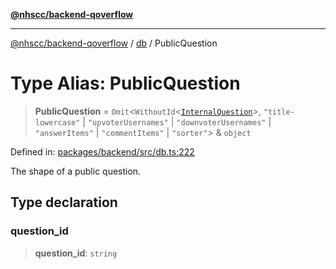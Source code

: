 [**@nhscc/backend-qoverflow**](../../README.md)

***

[@nhscc/backend-qoverflow](../../README.md) / [db](../README.md) / PublicQuestion

# Type Alias: PublicQuestion

> **PublicQuestion** = `Omit`\<`WithoutId`\<[`InternalQuestion`](InternalQuestion.md)\>, `"title-lowercase"` \| `"upvoterUsernames"` \| `"downvoterUsernames"` \| `"answerItems"` \| `"commentItems"` \| `"sorter"`\> & `object`

Defined in: [packages/backend/src/db.ts:222](https://github.com/nhscc/qoverflow.api.hscc.bdpa.org/blob/f5ce596891ef5639d9d2800df6d35c0e862108c3/packages/backend/src/db.ts#L222)

The shape of a public question.

## Type declaration

### question\_id

> **question\_id**: `string`
